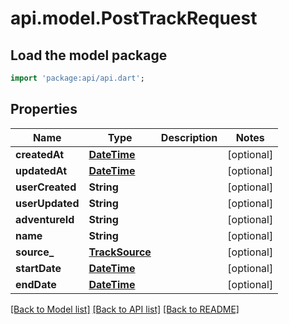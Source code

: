 # api.model.PostTrackRequest

## Load the model package
```dart
import 'package:api/api.dart';
```

## Properties
Name | Type | Description | Notes
------------ | ------------- | ------------- | -------------
**createdAt** | [**DateTime**](DateTime.md) |  | [optional] 
**updatedAt** | [**DateTime**](DateTime.md) |  | [optional] 
**userCreated** | **String** |  | [optional] 
**userUpdated** | **String** |  | [optional] 
**adventureId** | **String** |  | [optional] 
**name** | **String** |  | [optional] 
**source_** | [**TrackSource**](TrackSource.md) |  | [optional] 
**startDate** | [**DateTime**](DateTime.md) |  | [optional] 
**endDate** | [**DateTime**](DateTime.md) |  | [optional] 

[[Back to Model list]](../README.md#documentation-for-models) [[Back to API list]](../README.md#documentation-for-api-endpoints) [[Back to README]](../README.md)


